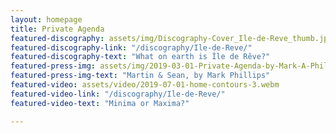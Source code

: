 ```yaml
---
layout: homepage
title: Private Agenda
featured-discography: assets/img/Discography-Cover_Ile-de-Reve_thumb.jpg
featured-discography-link: "/discography/Ile-de-Reve/"
featured-discography-text: "What on earth is Île de Rêve?"
featured-press-img: assets/img/2019-03-01-Private-Agenda-by-Mark-A-Phillips-Homepage-BW.jpg
featured-press-img-text: "Martin & Sean, by Mark Phillips"
featured-video: assets/video/2019-07-01-home-contours-3.webm
featured-video-link: "/discography/Ile-de-Reve/"
featured-video-text: "Minima or Maxima?"

---
```


